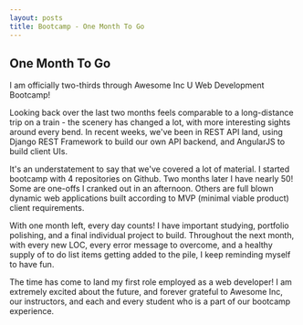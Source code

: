 ```yaml
---
layout: posts
title: Bootcamp - One Month To Go
---
```


<article>
<h1>One Month To Go</h1>

<p>I am officially two-thirds through Awesome Inc U Web Development Bootcamp!</p>

<p>Looking back over the last two months feels comparable to a long-distance trip
on a train - the scenery has changed a lot, with more interesting sights
around every bend. In recent weeks, we've been in REST API land, using Django 
REST Framework to build our own API backend, and AngularJS to build client UIs.</p>

<p>It's an understatement to say that we've covered a lot of material.
I started bootcamp with 4 repositories on Github. Two months later I have nearly 50!
Some are one-offs I cranked out in an afternoon. Others are full
blown dynamic web applications built according to MVP (minimal viable product) client requirements.</p>

<p>With one month left, every day counts! I have important studying, portfolio polishing,
and a final individual project to build. Throughout the next month, with every new LOC, 
every error message to overcome, and a healthy supply of to do list items getting added to the pile, I keep reminding myself to have fun.</p>

<p>The time has come to land my first role employed as a web developer! I am extremely
excited about the future, and forever grateful to Awesome Inc, our instructors, and each and every student who is a part of our bootcamp experience.</p>

</article>
